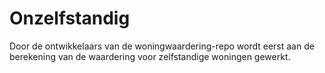 # Onzelfstandig

Door de ontwikkelaars van de woningwaardering-repo wordt eerst aan de berekening van de waardering voor zelfstandige woningen gewerkt.